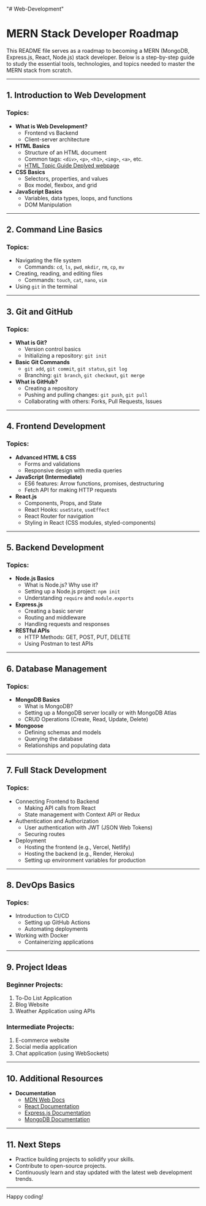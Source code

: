 "# Web-Development"

# MERN Stack Developer Roadmap

This README file serves as a roadmap to becoming a MERN (MongoDB, Express.js, React, Node.js) stack developer. Below is a step-by-step guide to study the essential tools, technologies, and topics needed to master the MERN stack from scratch.

---

## 1. **Introduction to Web Development**

### Topics:

- **What is Web Development?**
  - Frontend vs Backend
  - Client-server architecture
- **HTML Basics**
  - Structure of an HTML document
  - Common tags: `<div>`, `<p>`, `<h1>`, `<img>`, `<a>`, etc.
  - [HTML Topic Guide Deplyed webpage ](https://app.netlify.com/sites/htmltopicguide/configuration/general)
- **CSS Basics**
  - Selectors, properties, and values
  - Box model, flexbox, and grid
- **JavaScript Basics**
  - Variables, data types, loops, and functions
  - DOM Manipulation

---

## 2. **Command Line Basics**

### Topics:

- Navigating the file system
  - Commands: `cd`, `ls`, `pwd`, `mkdir`, `rm`, `cp`, `mv`
- Creating, reading, and editing files
  - Commands: `touch`, `cat`, `nano`, `vim`
- Using `git` in the terminal

---

## 3. **Git and GitHub**

### Topics:

- **What is Git?**
  - Version control basics
  - Initializing a repository: `git init`
- **Basic Git Commands**
  - `git add`, `git commit`, `git status`, `git log`
  - Branching: `git branch`, `git checkout`, `git merge`
- **What is GitHub?**
  - Creating a repository
  - Pushing and pulling changes: `git push`, `git pull`
  - Collaborating with others: Forks, Pull Requests, Issues

---

## 4. **Frontend Development**

### Topics:

- **Advanced HTML & CSS**
  - Forms and validations
  - Responsive design with media queries
- **JavaScript (Intermediate)**
  - ES6 features: Arrow functions, promises, destructuring
  - Fetch API for making HTTP requests
- **React.js**
  - Components, Props, and State
  - React Hooks: `useState`, `useEffect`
  - React Router for navigation
  - Styling in React (CSS modules, styled-components)

---

## 5. **Backend Development**

### Topics:

- **Node.js Basics**
  - What is Node.js? Why use it?
  - Setting up a Node.js project: `npm init`
  - Understanding `require` and `module.exports`
- **Express.js**
  - Creating a basic server
  - Routing and middleware
  - Handling requests and responses
- **RESTful APIs**
  - HTTP Methods: GET, POST, PUT, DELETE
  - Using Postman to test APIs

---

## 6. **Database Management**

### Topics:

- **MongoDB Basics**
  - What is MongoDB?
  - Setting up a MongoDB server locally or with MongoDB Atlas
  - CRUD Operations (Create, Read, Update, Delete)
- **Mongoose**
  - Defining schemas and models
  - Querying the database
  - Relationships and populating data

---

## 7. **Full Stack Development**

### Topics:

- Connecting Frontend to Backend
  - Making API calls from React
  - State management with Context API or Redux
- Authentication and Authorization
  - User authentication with JWT (JSON Web Tokens)
  - Securing routes
- Deployment
  - Hosting the frontend (e.g., Vercel, Netlify)
  - Hosting the backend (e.g., Render, Heroku)
  - Setting up environment variables for production

---

## 8. **DevOps Basics**

### Topics:

- Introduction to CI/CD
  - Setting up GitHub Actions
  - Automating deployments
- Working with Docker
  - Containerizing applications

---

## 9. **Project Ideas**

### Beginner Projects:

1. To-Do List Application
2. Blog Website
3. Weather Application using APIs

### Intermediate Projects:

1. E-commerce website
2. Social media application
3. Chat application (using WebSockets)

---

## 10. **Additional Resources**

- **Documentation**
  - [MDN Web Docs](https://developer.mozilla.org/)
  - [React Documentation](https://reactjs.org/docs/getting-started.html)
  - [Express.js Documentation](https://expressjs.com/)
  - [MongoDB Documentation](https://www.mongodb.com/docs/)

---

## 11. **Next Steps**

- Practice building projects to solidify your skills.
- Contribute to open-source projects.
- Continuously learn and stay updated with the latest web development trends.

---

Happy coding!
